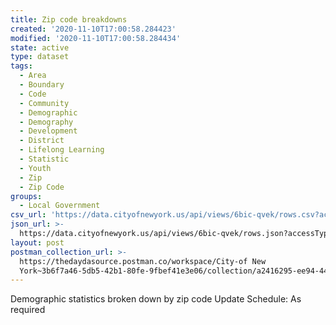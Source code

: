 ```yaml
---
title: Zip code breakdowns
created: '2020-11-10T17:00:58.284423'
modified: '2020-11-10T17:00:58.284434'
state: active
type: dataset
tags:
  - Area
  - Boundary
  - Code
  - Community
  - Demographic
  - Demography
  - Development
  - District
  - Lifelong Learning
  - Statistic
  - Youth
  - Zip
  - Zip Code
groups:
  - Local Government
csv_url: 'https://data.cityofnewyork.us/api/views/6bic-qvek/rows.csv?accessType=DOWNLOAD'
json_url: >-
  https://data.cityofnewyork.us/api/views/6bic-qvek/rows.json?accessType=DOWNLOAD
layout: post
postman_collection_url: >-
  https://thedaydasource.postman.co/workspace/City-of New
  York~3b6f7a46-5db5-42b1-80fe-9fbef41e3e06/collection/a2416295-ee94-44f9-ab26-acc2276fda87
---
```

Demographic statistics broken down by zip code
Update Schedule: As required

